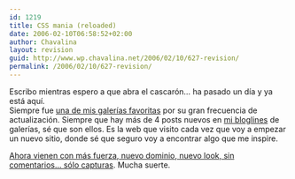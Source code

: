 ```yaml
---
id: 1219
title: CSS mania (reloaded)
date: 2006-02-10T06:58:52+02:00
author: Chavalina
layout: revision
guid: http://www.wp.chavalina.net/2006/02/10/627-revision/
permalink: /2006/02/10/627-revision/
---
```

Escribo mientras espero a que abra el cascarón… ha pasado un día y ya está aquí.  
Siempre fue <a href="http://chavalina.net/comentar.php?idpost=423" target="_blank">una de mis galerías favoritas</a> por su gran frecuencia de actualización. Siempre que hay más de 4 posts nuevos en <a href="http://bloglines.com/public/chavalina" target="_blank">mi bloglines</a> de galerías, sé que son ellos. Es la web que visito cada vez que voy a empezar un nuevo sitio, donde sé que seguro voy a encontrar algo que me inspire.

<a href="http://www.cssmania.com" target="_blank">Ahora vienen con más fuerza, nuevo dominio, nuevo look, sin comentarios… sólo capturas</a>. Mucha suerte.